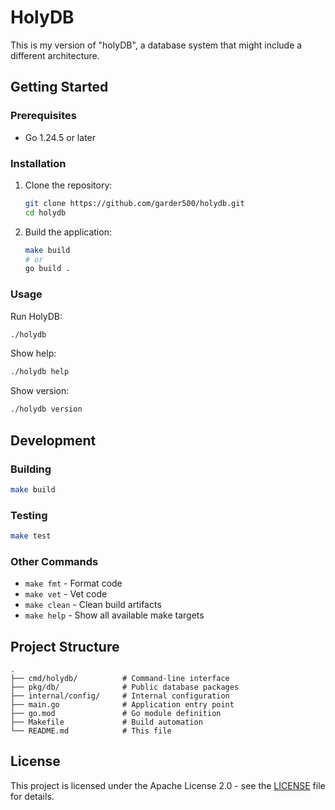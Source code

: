 # HolyDB

This is my version of "holyDB", a database system that might include a different architecture.

## Getting Started

### Prerequisites

- Go 1.24.5 or later

### Installation

1. Clone the repository:
   ```bash
   git clone https://github.com/garder500/holydb.git
   cd holydb
   ```

2. Build the application:
   ```bash
   make build
   # or
   go build .
   ```

### Usage

Run HolyDB:
```bash
./holydb
```

Show help:
```bash
./holydb help
```

Show version:
```bash
./holydb version
```

## Development

### Building

```bash
make build
```

### Testing

```bash
make test
```

### Other Commands

- `make fmt` - Format code
- `make vet` - Vet code
- `make clean` - Clean build artifacts
- `make help` - Show all available make targets

## Project Structure

```
.
├── cmd/holydb/          # Command-line interface
├── pkg/db/              # Public database packages
├── internal/config/     # Internal configuration
├── main.go              # Application entry point
├── go.mod               # Go module definition
├── Makefile             # Build automation
└── README.md            # This file
```

## License

This project is licensed under the Apache License 2.0 - see the [LICENSE](LICENSE) file for details.
